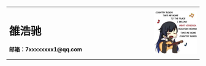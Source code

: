 <table border="0">
  <tr>
    <td width="75%">
      <h1>雒浩驰</h1>
      <p><b>邮箱：7xxxxxxxx1@qq.com</b></p>
    </td>
    <td width="25%">
      <img src="/guitar.jpg" width="100%">
    </td>
  </tr>
</table>
